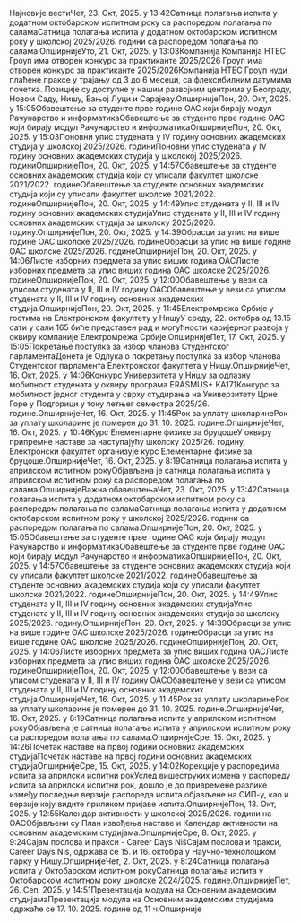 Најновије вестиЧет, 23. Окт, 2025. у 13:42Сатница полагања испита у додатном октобарском испитном року са распоредом полагања по саламаСатница полагања испита у додатном октобарском испитном року у школској 2025/2026. години са распоредом полагања по салама.ОпширнијеУто, 21. Окт, 2025. у 13:03Компанија Компанија HTEC Гроуп има отворен конкурс за практиканте 2025/2026 Гроуп има отворен конкурс за практиканте 2025/2026Компанија HTEC Гроуп нуди плаћене праксе у трајању од 3 до 6 месеци, са флексибилним датумима почетка. Позиције су доступне у нашим развојним центрима у Београду, Новом Саду, Нишу, Бањој Луци и Сарајеву.ОпширнијеПон, 20. Окт, 2025. у 15:05Обавештење за студенте прве године ОАС који бирају модул Рачунарство и информатикаОбавештење за студенте прве године ОАС који бирају модул Рачунарство и информатикаОпширнијеПон, 20. Окт, 2025. у 15:03Поновни упис студената у IV годину основних академских студија у школској 2025/2026. годиниПоновни упис студената у IV годину основних академских студија у школској 2025/2026. годиниОпширнијеПон, 20. Окт, 2025. у 14:57Обавештење за студенте основних академских студија који су уписали факултет школске 2021/2022. годинеОбавештење за студенте основних академских студија који су уписали факултет школске 2021/2022. годинеОпширнијеПон, 20. Окт, 2025. у 14:49Упис студената у II, III и IV годину основних академских студијаУпис студената у II, III и IV годину основних академских студија
за школску 2025/2026. годину.ОпширнијеПон, 20. Окт, 2025. у 14:39Обрасци за упис на више године ОАС школске 2025/2026. годинеОбрасци за упис на више године ОАС школске 2025/2026. годинеОпширнијеПон, 20. Окт, 2025. у 14:06Листе изборних предмета за упис виших година ОАСЛисте изборних предмета за упис виших година ОАС школске 2025/2026. годинеОпширнијеПон, 20. Окт, 2025. у 12:00Обавештење у вези са уписом студената у II, III и IV годину ОАСОбавештење у вези са уписом студената у II, III и IV годину основних академских студија.ОпширнијеПон, 20. Окт, 2025. у 11:45Електромрежа Србије у гостима на Електронском факултету у НишуУ среду, 22. октобра од 13.15 сати у сали 165 биће  представен рад и могућности каријерног развоја у оквиру компаније Електромрежа Србије.ОпширнијеПет, 17. Окт, 2025. у 15:05Покретање поступка за избор чланова Студентског парламентаДонета је Одлука о покретању поступка за избор чланова Студентског парламента Електронског факултета у Нишу.ОпширнијеЧет, 16. Окт, 2025. у 14:06Конкурс Универзитета у Нишу за одлазну мобилност студената у оквиру програма ЕRASMUS+ КА171Конкурс за мобилност једног студента у сврху студирања на Универзитету Црне Горе у Подгорици у току летњег семестра 2025/26. године.ОпширнијеЧет, 16. Окт, 2025. у 11:45Рок за уплату школаринеРок за уплату школарине је померен до 31. 10. 2025. године.ОпширнијеЧет, 16. Окт, 2025. у 10:46Курс Елементарне физике за бруцошеУ оквиру припремне наставе за наступајућу школску 2025/26. годину, Електронски факултет организује курс Елементарне физике за бруцоше.ОпширнијеЧет, 16. Окт, 2025. у 8:19Сатница полагања испита у априлском испитном рокуОбјављена је сатница полагања испита у априлском испитном року са распоредом полагања по салама.ОпширнијеВажна обавештењаЧет, 23. Окт, 2025. у 13:42Сатница полагања испита у додатном октобарском испитном року са распоредом полагања по саламаСатница полагања испита у додатном октобарском испитном року у школској 2025/2026. години са распоредом полагања по салама.ОпширнијеПон, 20. Окт, 2025. у 15:05Обавештење за студенте прве године ОАС који бирају модул Рачунарство и информатикаОбавештење за студенте прве године ОАС који бирају модул Рачунарство и информатикаОпширнијеПон, 20. Окт, 2025. у 14:57Обавештење за студенте основних академских студија који су уписали факултет школске 2021/2022. годинеОбавештење за студенте основних академских студија који су уписали факултет школске 2021/2022. годинеОпширнијеПон, 20. Окт, 2025. у 14:49Упис студената у II, III и IV годину основних академских студијаУпис студената у II, III и IV годину основних академских студија
за школску 2025/2026. годину.ОпширнијеПон, 20. Окт, 2025. у 14:39Обрасци за упис на више године ОАС школске 2025/2026. годинеОбрасци за упис на више године ОАС школске 2025/2026. годинеОпширнијеПон, 20. Окт, 2025. у 14:06Листе изборних предмета за упис виших година ОАСЛисте изборних предмета за упис виших година ОАС школске 2025/2026. годинеОпширнијеПон, 20. Окт, 2025. у 12:00Обавештење у вези са уписом студената у II, III и IV годину ОАСОбавештење у вези са уписом студената у II, III и IV годину основних академских студија.ОпширнијеЧет, 16. Окт, 2025. у 11:45Рок за уплату школаринеРок за уплату школарине је померен до 31. 10. 2025. године.ОпширнијеЧет, 16. Окт, 2025. у 8:19Сатница полагања испита у априлском испитном рокуОбјављена је сатница полагања испита у априлском испитном року са распоредом полагања по салама.ОпширнијеСре, 15. Окт, 2025. у 14:26Почетак наставе на првој години основних академских студијаПочетак наставе на првој години основних академских студијаОпширнијеСре, 15. Окт, 2025. у 14:02Корекције у распоредима испита за априлски испитни рокУслед вишеструких измена у распореду испита за априлски испитни рок, дошло је до привремене разлике између последње верзије распореда испита објављене на СИП-у, као и верзије коју видите приликом пријаве испита.ОпширнијеПон, 13. Окт, 2025. у 12:55Календар активности у школској 2025/2026. години на ОАСОбјављени су План извођења наставе и Календар активности на основним академским студијама.ОпширнијеСре, 8. Окт, 2025. у 9:24Сајам послова и пракси - Career Days NišСајам послова и пракси, Career Days Niš, одржава се 15. и 16. октобра у Научно-технолошком парку у Нишу.ОпширнијеЧет, 2. Окт, 2025. у 8:24Сатница полагања испита у Октобарском испитном рокуСатница полагања испита у Октобарском испитном року школске 2024/2025. године.ОпширнијеПет, 26. Сеп, 2025. у 14:51Презентација модула на Основним академским студијамаПрезентација модула на Основним академским студијама одржаће се 17. 10. 2025. године од 11 ч.Опширније